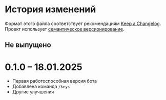# История изменений

Формат этого файла соответствует рекомендациям [Keep a Changelog](https://keepachangelog.com/ru/1.0.0/).
Проект использует [семантическое версионирование](http://semver.org/spec/v2.0.0.html).

## Не выпущено

# 0.1.0 – 18.01.2025

- Первая работоспособная версия бота
- Добавлена команда `/keys`
- Другие улучшения